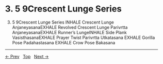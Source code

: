 # 3. 5 9Crescent Lunge Series

3. 5 9Crescent Lunge Series
INHALE Crescent Lunge AnjaneyasanaEXHALE Revolved Crescent Lunge Parivrtta AnjaneyasanaEXHALE Runner’s LungeINHALE Side Plank VasisthasanaEXHALE Prayer Twist Parivrtta Utkatasana EXHALE Gorilla Pose Padahastasana EXHALE Crow Pose Bakasana


---
[← Prev](/pages/page-109.md) &nbsp; [Top](/index.md) &nbsp; [Next →](/pages/page-111.md)
